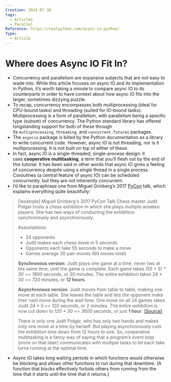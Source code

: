 ```yaml
---
Creation: 2024-07-30
tags:
  - Articles
  - Parallel
Reference: https://realpython.com/async-io-python/
Type:
  - Article
---
```

# Where does Async IO Fit In?
- Concurrency and parallelism are expansive subjects that are not easy to wade into. While this article focuses on async IO and its implementation in Python, it’s worth taking a minute to compare async IO to its counterparts in order to have context about how async IO fits into the larger, sometimes dizzying puzzle.
- To recap, concurrency encompasses both multiprocessing (ideal for CPU-bound tasks) and threading (suited for IO-bound tasks). Multiprocessing is a form of parallelism, with parallelism being a specific type (subset) of concurrency. The Python standard library has offered longstanding support for both of these through its `multiprocessing`, `threading`, and `concurrent.futures` packages.
- The `asyncio` package is billed by the Python documentation as a library to write concurrent code. However, async IO is not threading, nor is it multiprocessing. It is not built on top of either of these.
- In fact, async IO is a single-threaded, single-process design: it uses **cooperative multitasking**, a term that you’ll flesh out by the end of this tutorial. It has been said in other words that async IO gives a feeling of concurrency despite using a single thread in a single process. Coroutines (a central feature of async IO) can be scheduled concurrently, but they are not inherently concurrent.
- I’d like to paraphrase one from Miguel Grinberg’s 2017 [PyCon](https://realpython.com/pycon-guide/) talk, which explains everything quite beautifully:


> [!example] Miguel Grinberg's 2017 PyCon Talk
>  Chess master Judit Polgár hosts a chess exhibition in which she plays multiple amateur players. She has two ways of conducting the exhibition: synchronously and asynchronously.
> 
> Assumptions:
> 
> - 24 opponents
> - Judit makes each chess move in 5 seconds
> - Opponents each take 55 seconds to make a move
> - Games average 30 pair-moves (60 moves total)
> 
> **Synchronous version**: Judit plays one game at a time, never two at the same time, until the game is complete. Each game takes _(55 + 5) * 30 == 1800_ seconds, or 30 minutes. The entire exhibition takes _24 * 30 == 720_ minutes, or **12 hours**.
> 
> **Asynchronous version**: Judit moves from table to table, making one move at each table. She leaves the table and lets the opponent make their next move during the wait time. One move on all 24 games takes Judit _24 * 5 == 120_ seconds, or 2 minutes. The entire exhibition is now cut down to _120 * 30 == 3600_ seconds, or just **1 hour**. [(Source)](https://youtu.be/iG6fr81xHKA?t=4m29s)
> 
> There is only one Judit Polgár, who has only two hands and makes only one move at a time by herself. But playing asynchronously cuts the exhibition time down from 12 hours to one. So, cooperative multitasking is a fancy way of saying that a program’s event loop (more on that later) communicates with multiple tasks to let each take turns running at the optimal time.

- Async IO takes long waiting periods in which functions would otherwise be blocking and allows other functions to run during that downtime. (A function that blocks effectively forbids others from running from the time that it starts until the time that it returns.)
